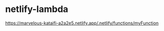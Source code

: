 netlify-lambda
==============
https://marvelous-kataifi-a2a2e5.netlify.app/.netlify/functions/myFunction
